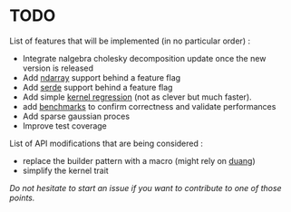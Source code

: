 # TODO

List of features that will be implemented (in no particular order) :

- Integrate nalgebra cholesky decomposition update once the new version is released
- Add [ndarray](https://docs.rs/ndarray/) support behind a feature flag
- Add [serde](https://docs.rs/ndarray/) support behind a feature flag
- Add simple [kernel regression](https://en.wikipedia.org/wiki/Kernel_regression#Nadaraya%E2%80%93Watson_kernel_regression) (not as clever but much faster).
- add [benchmarks](http://www.resibots.eu/limbo/release-2.0/reg_benchmarks.html) to confirm correctness and validate performances
- Add sparse gaussian proces
- Improve test coverage

List of API modifications that are being considered :

- replace the builder pattern with a macro (might rely on [duang](https://crates.io/crates/duang))
- simplify the kernel trait

*Do not hesitate to start an issue if you want to contribute to one of those points.*
